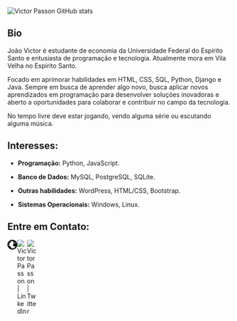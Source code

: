 <!--
**victorpasson/victorpasson** is a ✨ _special_ ✨ repository because its `README.md` (this file) appears on your GitHub profile.

Here are some ideas to get you started:

- 🔭 I’m currently working on ...
- 🌱 I’m currently learning ...
- 👯 I’m looking to collaborate on ...
- 🤔 I’m looking for help with ...
- 💬 Ask me about ...
- 📫 How to reach me: ...
- 😄 Pronouns: ...
- ⚡ Fun fact: ...
-->

  ![Victor Passon GitHub stats](https://github-readme-stats.vercel.app/api?username=victorpasson&show_icons=true&theme=highcontrast)

## Bio

<p>
João Victor é estudante de economia da Universidade Federal do Espírito Santo e entusiasta de programação e tecnologia. Atualmente mora em Vila Velha no Espírito Santo.

Focado em aprimorar habilidades em HTML, CSS, SQL, Python, Django e Java. Sempre em busca de aprender algo novo, busca aplicar novos aprendizados em programação para desenvolver soluções inovadoras e aberto a oportunidades para colaborar e contribuir no campo da tecnologia. 

No tempo livre deve estar jogando, vendo alguma série ou escutando alguma música.

</p>

  ## Interesses:

<p>
  
- **Programação:** Python, JavaScript.

- **Banco de Dados:** MySQL, PostgreSQL, SQLite.

- **Outras habilidades:** WordPress, HTML/CSS, Bootstrap. 

- **Sistemas Operacionais:** Windows, Linux.

</p>



## Entre em Contato:


[<img align="left" alt="Victor Passon" width="22px" src="https://raw.githubusercontent.com/iconic/open-iconic/master/svg/globe.svg" />][website]
[<img align="left" alt="Victor Passon | LinkedIn" width="22px" src="https://cdn.jsdelivr.net/npm/simple-icons@v3/icons/linkedin.svg" />][linkedin]
[<img align="left" alt="Victor Passon | Twitter" width="22px" src="https://cdn.jsdelivr.net/npm/simple-icons@v3/icons/twitter.svg" />][twitter]

[website]: https://victorpasson.github.io/
[twitter]: https://twitter.com/vtpasson
[linkedin]: https://www.linkedin.com/in/victorpasson/
